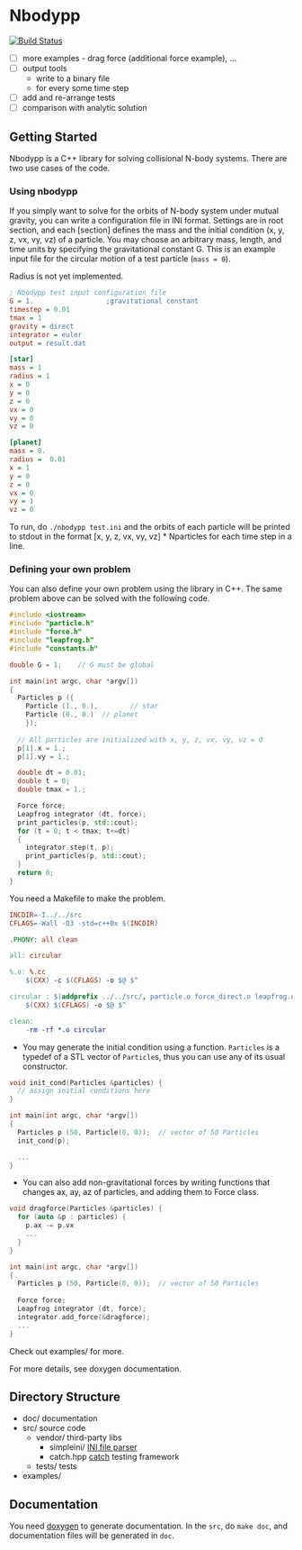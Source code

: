 Nbodypp
=========

[![Build Status](https://travis-ci.org/Nbodypp/HOW_final.svg?branch=master)](https://travis-ci.org/Nbodypp/HOW_final)

- [ ] more examples - drag force (additional force example), ...
- [ ] output tools
  * write to a binary file
  * for every some time step
- [ ] add and re-arrange tests
- [ ] comparison with analytic solution

## Getting Started

Nbodypp is a C++ library for solving collisional N-body systems. There are two use cases of the code.

### Using nbodypp
If you simply want to solve for the orbits of N-body system under mutual gravity, you can write a configuration file in INI format. Settings are in root section, and each [section] defines the mass and the initial condition (x, y, z, vx, vy, vz) of a particle. You may choose an arbitrary mass, length, and time units by specifying the gravitational constant G. This is an example input file for the circular motion of a test particle (`mass = 0`).

Radius is not yet implemented.

```ini
; Nbodypp test input configuration file
G = 1.                  ;gravitational constant
timestep = 0.01
tmax = 1
gravity = direct
integrator = euler
output = result.dat

[star]
mass = 1
radius = 1
x = 0
y = 0
z = 0
vx = 0
vy = 0
vz = 0

[planet]
mass = 0.
radius =  0.01
x = 1
y = 0
z = 0
vx = 0
vy = 1
vz = 0
```

To run, do `./nbodypp test.ini` and the orbits of each particle will be printed
to stdout in the format [x, y, z, vx, vy, vz] * Nparticles for each time step
in a line. 

### Defining your own problem
You can also define your own problem using the library in C++. The same problem above can be solved with the following code.

```c++
#include <iostream>
#include "particle.h"
#include "force.h"
#include "leapfrog.h"
#include "constants.h"

double G = 1;    // G must be global

int main(int argc, char *argv[])
{
  Particles p ({
    Particle (1., 0.),        // star
    Particle (0., 0.)  // planet
    });
  
  // All particles are initialized with x, y, z, vx, vy, vz = 0
  p[1].x = 1.;
  p[1].vy = 1.;

  double dt = 0.01;
  double t = 0;
  double tmax = 1.;

  Force force;
  Leapfrog integrator (dt, force);
  print_particles(p, std::cout);
  for (t = 0; t < tmax; t+=dt)
  {
    integrator.step(t, p);
    print_particles(p, std::cout);
  }
  return 0;
}
```

You need a Makefile to make the problem.

```makefile
INCDIR=-I../../src
CFLAGS=-Wall -O3 -std=c++0x $(INCDIR)

.PHONY: all clean

all: circular

%.o: %.cc
	$(CXX) -c $(CFLAGS) -o $@ $^

circular : $(addprefix ../../src/, particle.o force_direct.o leapfrog.o) circular.o
	$(CXX) $(CFLAGS) -o $@ $^

clean:
	-rm -rf *.o circular
```

- You may generate the initial condition using a function. `Particles` is
  a typedef of a STL vector of `Particle`s, thus you can use any of its usual
  constructor.

```c++
void init_cond(Particles &particles) {
  // assign initial conditions here
}

int main(int argc, char *argv[])
{
  Particles p (50, Particle(0, 0));  // vector of 50 Particles
  init_cond(p);

  ...
}

```

- You can also add non-gravitational forces by writing functions that changes
  ax, ay, az of particles, and adding them to Force class.

```c++
void dragforce(Particles &particles) {
  for (auto &p : particles) {
    p.ax -= p.vx
    ...
  }
}

int main(int argc, char *argv[])
{
  Particles p (50, Particle(0, 0));  // vector of 50 Particles
  
  Force force;
  Leapfrog integrator (dt, force);
  integrator.add_force(&dragforce);
  ...
}
```

Check out examples/ for more.

For more details, see doxygen documentation.

## Directory Structure

- doc/ documentation
- src/ source code
  * vendor/ third-party libs
    + simpleini/  [INI file parser](https://github.com/brofield/simpleini)
    + catch.hpp   [catch](https://github.com/philsquared/Catch/) testing framework
  * tests/  tests
- examples/

## Documentation

You need [doxygen](http://www.stack.nl/~dimitri/doxygen/) to generate documentation. In the `src`, do `make doc`, and documentation files will be generated in `doc`.

